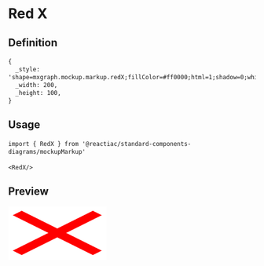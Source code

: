 # Red X

## Definition

```
{
  _style: 'shape=mxgraph.mockup.markup.redX;fillColor=#ff0000;html=1;shadow=0;whiteSpace=wrap;strokeColor=none;',
  _width: 200,
  _height: 100,
}
```

## Usage

```
import { RedX } from '@reactiac/standard-components-diagrams/mockupMarkup'

<RedX/>
```

## Preview

<img src="./red-x.png" width="200"/>
